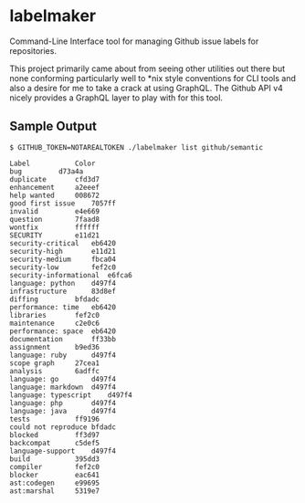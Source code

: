 # labelmaker
Command-Line Interface tool for managing Github issue labels for repositories.

This project primarily came about from seeing other utilities out there but none conforming particularly well to *nix style conventions for CLI tools and also a desire for me to take a crack at using GraphQL. The Github API v4 nicely provides a GraphQL layer to play with for this tool.

## Sample Output

`$ GITHUB_TOKEN=NOTAREALTOKEN ./labelmaker list github/semantic`

```
Label			Color
bug			d73a4a
duplicate		cfd3d7
enhancement		a2eeef
help wanted		008672
good first issue	7057ff
invalid			e4e669
question		7faad8
wontfix			ffffff
SECURITY		e11d21
security-critical	eb6420
security-high		e11d21
security-medium		fbca04
security-low		fef2c0
security-informational	e6fca6
language: python	d497f4
infrastructure		83d8ef
diffing			bfdadc
performance: time	eb6420
libraries		fef2c0
maintenance		c2e0c6
performance: space	eb6420
documentation		ff33bb
assignment		b9ed36
language: ruby		d497f4
scope graph		27cea1
analysis		6adffc
language: go		d497f4
language: markdown	d497f4
language: typescript	d497f4
language: php		d497f4
language: java		d497f4
tests			ff9196
could not reproduce	bfdadc
blocked			ff3d97
backcompat		c5def5
language-support	d497f4
build			395dd3
compiler		fef2c0
blocker			eac641
ast:codegen		e99695
ast:marshal		5319e7
```
